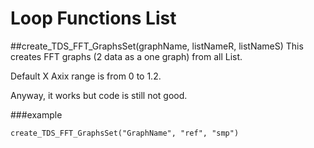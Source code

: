 Loop Functions List
====

##create_TDS_FFT_GraphsSet(graphName, listNameR, listNameS)
This creates FFT graphs (2 data as a one graph) from all List.

Default X Axix range is from 0 to 1.2.

Anyway, it works but code is still not good.

###example
```
create_TDS_FFT_GraphsSet("GraphName", "ref", "smp")
```


